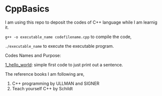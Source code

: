 # CppBasics

I am using this repo to deposit the codes of C++ language while I am learnig it.

`g++ -o executable_name codefilename.cpp` to compile the code,

`./executable_name` to execute the executable program.

Codes Names and Purpose:

[1_hello_world](https://github.com/kamaltripathi/CppBasics/tree/main/1_hello_world): simple first code to just print out a sentence.

The reference books I am following are, 
1. C++ programming by ULLMAN and SIGNER
2. Teach yourself C++ by Schildt

